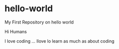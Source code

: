 # hello-world
My First Repository on hello world


Hi Humans

I love coding ... Ilove lo learn as much as about coding
